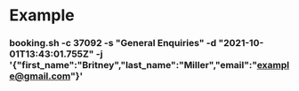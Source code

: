 # Example
### booking.sh -c 37092 -s "General Enquiries" -d "2021-10-01T13:43:01.755Z" -j '{"first_name":"Britney","last_name":"Miller","email":"example@gmail.com"}'
